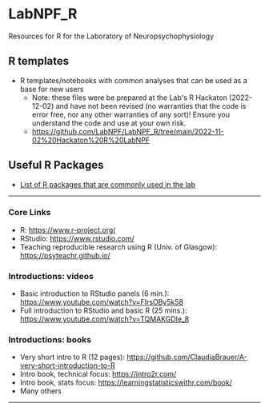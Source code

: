 # LabNPF_R
Resources for R for the Laboratory of Neuropsychophysiology

## R templates
- R templates/notebooks with common analyses that can be used as a base for new users
  - Note: these files were be prepared at the Lab's R Hackaton (2022-12-02) and have not been revised (no warranties that the code is error free, nor any other warranties of any sort)! Ensure you understand the code and use at your own risk.
  - https://github.com/LabNPF/LabNPF_R/tree/main/2022-11-02%20Hackaton%20R%20LabNPF
  

## Useful R Packages
- [List of R packages that are commonly used in the lab](https://github.com/LabNPF/LabNPF_R/blob/main/r_packages.md)

---

### Core Links
- R: https://www.r-project.org/
- RStudio: https://www.rstudio.com/
- Teaching reproducible research using R (Univ. of Glasgow): https://psyteachr.github.io/

### Introductions: videos
- Basic introduction to RStudio panels (6 min.): https://www.youtube.com/watch?v=FIrsOBy5k58
- Full introduction to RStudio and basic R (25 mins.): https://www.youtube.com/watch?v=TQMAKGDIe_8

### Introductions: books
- Very short intro to R (12 pages): https://github.com/ClaudiaBrauer/A-very-short-introduction-to-R
- Intro book, technical focus: https://intro2r.com/
- Intro book, stats focus: https://learningstatisticswithr.com/book/
- Many others

---
